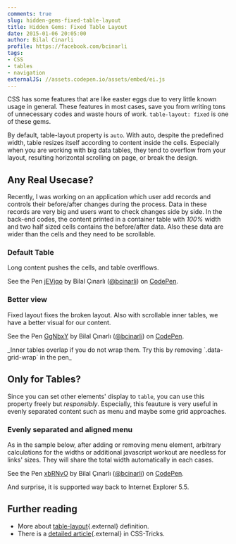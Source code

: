 ```yaml
---
comments: true
slug: hidden-gems-fixed-table-layout
title: Hidden Gems: Fixed Table Layout
date: 2015-01-06 20:05:00
author: Bilal Cinarli
profile: https://facebook.com/bcinarli
tags:
- CSS
- tables
- navigation
externalJS: //assets.codepen.io/assets/embed/ei.js
---
```

CSS has some features that are like easter eggs due to very little known usage in general. These features in most cases, save you from writing tons of unnecessary codes and waste hours of work. `table-layout: fixed` is one of these gems.

By default, table-layout property is `auto`. With auto, despite the predefined width, table resizes itself according to content inside the cells. Especially when you are working with big data tables, they tend to overflow from your layout, resulting horizontal scrolling on page, or break the design.

## Any Real Usecase?
Recently, I was working on an application which user add records and controls their before/after changes during the process. Data in these records are very big and users want to check changes side by side. In the back-end codes, the content printed in a container table with _100%_ width and two half sized cells contains the before/after data. Also these data are wider than the cells and they need to be scrollable.

### Default Table
Long content pushes the cells, and table overlflows.

<p data-height="268" data-theme-id="11168" data-slug-hash="jEVjqo" data-default-tab="result" data-user="bcinarli" class='codepen'>See the Pen <a href='http://codepen.io/bcinarli/pen/jEVjqo/'>jEVjqo</a> by Bilal Çınarlı (<a href='http://codepen.io/bcinarli'>@bcinarli</a>) on <a href='http://codepen.io'>CodePen</a>.</p>

### Better view
Fixed layout fixes the broken layout. Also with scrollable inner tables, we have a better visual for our content.
<p data-height="200" data-theme-id="11168" data-slug-hash="GgNbxY" data-default-tab="result" data-user="bcinarli" class='codepen'>See the Pen <a href='http://codepen.io/bcinarli/pen/GgNbxY/'>GgNbxY</a> by Bilal Çınarlı (<a href='http://codepen.io/bcinarli'>@bcinarli</a>) on <a href='http://codepen.io'>CodePen</a>.</p>
_Inner tables overlap if you do not wrap them. Try this by removing `.data-grid-wrap` in the pen_

## Only for Tables?
Since you can set other elements' display to `table`, you can use this property freely but _responsibly_. Especially, this feauture is very useful in evenly separated content such as menu and maybe some grid approaches.

### Evenly separated and aligned menu
As in the sample below, after adding or removing menu element, arbitrary calculations for the widths or additional javascript workout are needless for links' sizes. They will share the total width automatically in each cases.

<p data-height="200" data-theme-id="11168" data-slug-hash="xbRNvO" data-default-tab="result" data-user="bcinarli" class='codepen'>See the Pen <a href='http://codepen.io/bcinarli/pen/xbRNvO/'>xbRNvO</a> by Bilal Çınarlı (<a href='http://codepen.io/bcinarli'>@bcinarli</a>) on <a href='http://codepen.io'>CodePen</a>.</p>

And surprise, it is supported way back to Internet Explorer 5.5.

## Further reading
* More about [table-layout](https://developer.mozilla.org/en-US/docs/Web/CSS/table-layout){.external} definition.
* There is a [detailed article](http://css-tricks.com/fixing-tables-long-strings/){.external} in CSS-Tricks. 